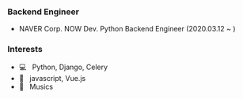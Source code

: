 ### Backend Engineer

- NAVER Corp. NOW Dev. Python Backend Engineer (2020.03.12 ~ )


### Interests

- 💻 &nbsp; Python, Django, Celery
- 📇 &nbsp; javascript, Vue.js
- 💽 &nbsp; Musics

<!--
**DaehunGwak/DaehunGwak** is a ✨ _special_ ✨ repository because its `README.md` (this file) appears on your GitHub profile.

Here are some ideas to get you started:

- 🔭 I’m currently working on ...
- 🌱 I’m currently learning ...
- 👯 I’m looking to collaborate on ...
- 🤔 I’m looking for help with ...
- 💬 Ask me about ...
- 📫 How to reach me: ...
- 😄 Pronouns: ...
- ⚡ Fun fact: ...
-->
